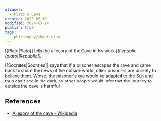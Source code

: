 ```yaml
---
aliases:
  - Plato's Cave
created: 2023-05-30
modified: 2024-03-14
publish: true
tags:
  - philosophy/skepticism
---
```

[[Plato|Plato]] tells the allegory of the Cave in his work _[[Republic (plato)|Republic]]_.

[[Socrates|Socrates]] says that if a prisoner escapes the cave and came back to share the news of the outside world, other prisoners are unlikely to believe them. Worse, the prisoner's eye would be adapted to the Sun and thus can't see in the dark, so other people would infer that the journey to outside the cave is harmful.

## References
- [Allegory of the cave - Wikipedia](https://en.wikipedia.org/wiki/Allegory_of_the_cave)
